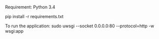 Requirement: Python 3.4

pip install -r requirements.txt

To run the application: sudo uwsgi --socket 0.0.0.0:80 --protocol=http -w wsgi:app
